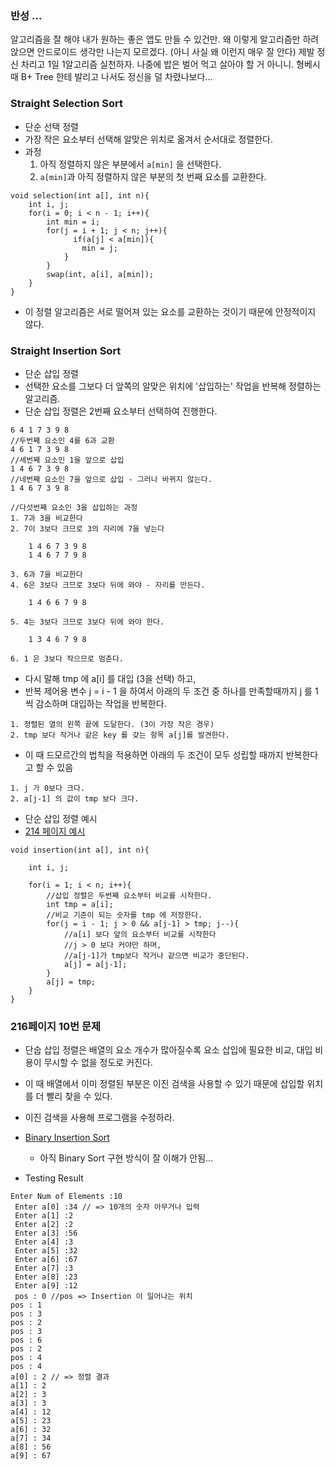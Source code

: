 ### 반성 ... 
알고리즘을 잘 해야 내가 원하는 좋은 앱도 만들 수 있건만. 왜 이렇게 알고리즘만 하려 앉으면 안드로이드 생각만 나는지 모르겠다. 
(아니 사실 왜 이런지 매우 잘 안다) 제발 정신 차리고 1일 1알고리즘 실천하자. 나중에 밥은 벌어 먹고 살아야 할 거 아니니.
형베시때 B+ Tree 한테 발리고 나서도 정신을 덜 차렸나보다... 

### Straight Selection Sort 
* 단순 선택 정렬
* 가장 작은 요소부터 선택해 알맞은 위치로 옮겨서 순서대로 정렬한다. 
* 과정 
    1. 아직 정렬하지 않은 부분에서 `a[min]` 을 선택한다.
    2. `a[min]`과 아직 정렬하지 않은 부분의 첫 번째 요소를 교환한다.
    
```
void selection(int a[], int n){
    int i, j; 
    for(i = 0; i < n - 1; i++){
        int min = i; 
        for(j = i + 1; j < n; j++){
              if(a[j] < a[min]){
                min = j; 
            }
        }
        swap(int, a[i], a[min]);
    }
}

```  
* 이 정렬 알고리즘은 서로 떨어져 있는 요소를 교환하는 것이기 때문에 안정적이지 않다. 

### Straight Insertion Sort 
* 단순 삽입 정렬 
* 선택한 요소를 그보다 더 앞쪽의 알맞은 위치에 '삽입하는' 작업을 반복해 정렬하는 알고리즘. 
* 단순 삽입 정렬은 2번째 요소부터 선택하여 진행한다. 

```
6 4 1 7 3 9 8 
//두번째 요소인 4를 6과 교환 
4 6 1 7 3 9 8 
//세번째 요소인 1을 앞으로 삽입 
1 4 6 7 3 9 8
//네번째 요소인 7을 앞으로 삽입 - 그러나 바뀌지 않는다. 
1 4 6 7 3 9 8 

//다섯번째 요소인 3을 삽입하는 과정 
1. 7과 3을 비교한다 
2. 7이 3보다 크므로 3의 자리에 7을 넣는다
    
    1 4 6 7 3 9 8 
    1 4 6 7 7 9 8 

3. 6과 7을 비교한다 
4. 6은 3보다 크므로 3보다 뒤에 와야 - 자리를 만든다.

    1 4 6 6 7 9 8 

5. 4는 3보다 크므로 3보다 뒤에 와야 한다. 

    1 3 4 6 7 9 8 

6. 1 은 3보다 작으므로 멈춘다.  

```

* 다시 말해 tmp 에 a[i] 를 대입 (3을 선택) 하고, 
* 반복 제어용 변수 j = i - 1 을 하여서 아래의 두 조건 중 하나를 만족할때까지 j 를 1씩 감소하며 대입하는 작업을 반복한다. 

```
1. 정렬된 열의 왼쪽 끝에 도달한다. (3이 가장 작은 경우)
2. tmp 보다 작거나 같은 key 를 갖는 항목 a[j]를 발견한다. 
```

* 이 때 드모르간의 법칙을 적용하면 아래의 두 조건이 모두 성립할 때까지 반복한다고 할 수 있음 

```
1. j 가 0보다 크다. 
2. a[j-1] 의 값이 tmp 보다 크다. 
```

* 단순 삽입 정렬 예시 
* [214 페이지 예시](../214_inserton_sort.c)

```
void insertion(int a[], int n){

    int i, j;

    for(i = 1; i < n; i++){
        //삽입 정렬은 두번째 요소부터 비교를 시작한다.
        int tmp = a[i];
        //비교 기준이 되는 숫자를 tmp 에 저장한다. 
        for(j = i - 1; j > 0 && a[j-1] > tmp; j--){
            //a[i] 보다 앞의 요소부터 비교를 시작한다 
            //j > 0 보다 커야만 하며, 
            //a[j-1]가 tmp보다 작거나 같으면 비교가 중단된다. 
            a[j] = a[j-1];
        }
        a[j] = tmp;
    }
}
```

### 216페이지 10번 문제 
* 단숩 삽입 정렬은 배열의 요소 개수가 많아질수록 요소 삽입에 필요한 비교, 대입 비용이 무시할 수 없을 정도로 커진다. 
* 이 때 배열에서 이미 정렬된 부분은 이진 검색을 사용할 수 있기 때문에 삽입할 위치를 더 빨리 찾을 수 있다. 
* 이진 검색을 사용해 프로그램을 수정하라. 

* [Binary Insertion Sort](../216_Q10.c)
    * 아직 Binary Sort 구현 방식이 잘 이해가 안됨...
    
* Testing Result 

```
Enter Num of Elements :10
 Enter a[0] :34 // => 10개의 숫자 아무거나 입력 
 Enter a[1] :2
 Enter a[2] :2
 Enter a[3] :56
 Enter a[4] :3
 Enter a[5] :32
 Enter a[6] :67
 Enter a[7] :3
 Enter a[8] :23
 Enter a[9] :12
 pos : 0 //pos => Insertion 이 일어나는 위치 
pos : 1
pos : 3
pos : 2
pos : 3
pos : 6
pos : 2
pos : 4
pos : 4
a[0] : 2 // => 정렬 결과 
a[1] : 2
a[2] : 3
a[3] : 3
a[4] : 12
a[5] : 23
a[6] : 32
a[7] : 34
a[8] : 56
a[9] : 67
```
